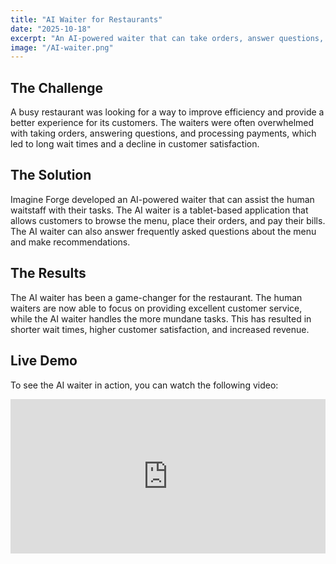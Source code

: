 ```yaml
---
title: "AI Waiter for Restaurants"
date: "2025-10-18"
excerpt: "An AI-powered waiter that can take orders, answer questions, and process payments, freeing up human waiters to focus on providing excellent customer service."
image: "/AI-waiter.png"
---
```


## The Challenge

A busy restaurant was looking for a way to improve efficiency and provide a better experience for its customers. The waiters were often overwhelmed with taking orders, answering questions, and processing payments, which led to long wait times and a decline in customer satisfaction.

## The Solution

Imagine Forge developed an AI-powered waiter that can assist the human waitstaff with their tasks. The AI waiter is a tablet-based application that allows customers to browse the menu, place their orders, and pay their bills. The AI waiter can also answer frequently asked questions about the menu and make recommendations.

## The Results

The AI waiter has been a game-changer for the restaurant. The human waiters are now able to focus on providing excellent customer service, while the AI waiter handles the more mundane tasks. This has resulted in shorter wait times, higher customer satisfaction, and increased revenue.

## Live Demo

To see the AI waiter in action, you can watch the following video:

<div style="position: relative; padding-bottom: 48.975188781014026%; height: 0;"><iframe src="https://www.loom.com/embed/91d4ed3f4acf4fc3873dde5b44189bb9?sid=cec8020b-7e2e-4341-aaa7-9eb2856bc4bc" frameborder="0" webkitallowfullscreen mozallowfullscreen allowfullscreen style="position: absolute; top: 0; left: 0; width: 100%; height: 100%;"></iframe></div>
